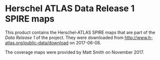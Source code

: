 Herschel ATLAS Data Release 1 SPIRE maps
========================================

This product contains the Herschel-ATLAS SPIRE maps that are part of the *Data
Release 1* of the project.  They were downloaded from
http://www.h-atlas.org/public-data/download on 2017-06-08.

The coverage maps were provided by Matt Smith on November 2017.
